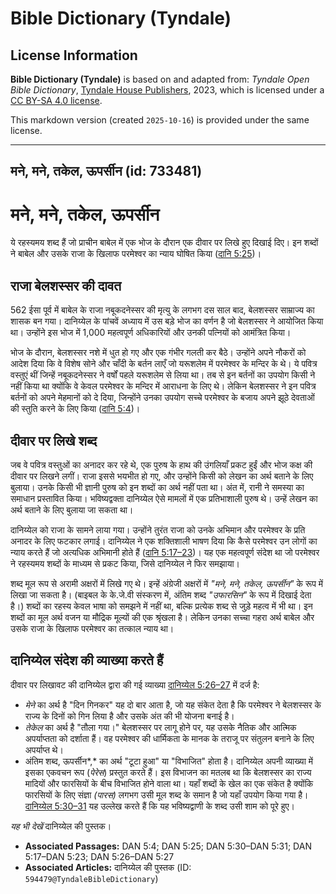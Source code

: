 # Bible Dictionary (Tyndale)

## License Information

**Bible Dictionary (Tyndale)** is based on and adapted from: _Tyndale Open Bible Dictionary_, [Tyndale House Publishers](https://tyndaleopenresources.com/), 2023, which is licensed under a [CC BY-SA 4.0 license](https://creativecommons.org/licenses/by-sa/4.0/legalcode.en).

This markdown version (created `2025-10-16`) is provided under the same license.



--------------------------------

## मने, मने, तकेल, ऊपर्सीन (id: 733481)

मने, मने, तकेल, ऊपर्सीन
=======================

ये रहस्यमय शब्द हैं जो प्राचीन बाबेल में एक भोज के दौरान एक दीवार पर लिखे हुए दिखाई दिए। इन शब्दों ने बाबेल और उसके राजा के खिलाफ परमेश्वर का न्याय घोषित किया ([दानि 5:25](https://ref.ly/Dan5:25))।

राजा बेलशस्सर की दावत
---------------------

562 ईसा पूर्व में बाबेल के राजा नबूकदनेस्सर की मृत्यु के लगभग दस साल बाद, बेलशस्सर साम्राज्य का शासक बन गया। दानिय्येल के पांचवें अध्याय में उस बड़े भोज का वर्णन है जो बेलशस्सर ने आयोजित किया था। उन्होंने इस भोज में 1,000 महत्वपूर्ण अधिकारियों और उनकी पत्नियों को आमंत्रित किया।

भोज के दौरान, बेलशस्सर नशे में धुत हो गए और एक गंभीर गलती कर बैठे। उन्होंने अपने नौकरों को आदेश दिया कि वे विशेष सोने और चाँदी के बर्तन लाएँ जो यरूशलेम में परमेश्वर के मन्दिर के थे। ये पवित्र वस्तुएं थीं जिन्हें नबूकदनेस्सर ने वर्षों पहले यरूशलेम से लिया था। तब से इन बर्तनों का उपयोग किसी ने नहीं किया था क्योंकि वे केवल परमेश्वर के मन्दिर में आराधना के लिए थे। लेकिन बेलशस्सर ने इन पवित्र बर्तनों को अपने मेहमानों को दे दिया, जिन्होंने उनका उपयोग सच्चे परमेश्वर के बजाय अपने झूठे देवताओं की स्तुति करने के लिए किया ([दानि 5:4](https://ref.ly/Dan5:4))।

दीवार पर लिखे शब्द
------------------

जब वे पवित्र वस्तुओं का अनादर कर रहे थे, एक पुरुष के हाथ की उंगलियाँ प्रकट हुईं और भोज कक्ष की दीवार पर लिखने लगीं। राजा इससे भयभीत हो गए, और उन्होंने किसी को लेखन का अर्थ बताने के लिए बुलाया। उनके किसी भी ज्ञानी पुरुष को इन शब्दों का अर्थ नहीं पता था। अंत में, रानी ने समस्या का समाधान प्रस्तावित किया। भविष्यद्वक्ता दानिय्येल ऐसे मामलों में एक प्रतिभाशाली पुरुष थे। उन्हें लेखन का अर्थ बताने के लिए बुलाया जा सकता था।

दानिय्येल को राजा के सामने लाया गया। उन्होंने तुरंत राजा को उनके अभिमान और परमेश्वर के प्रति अनादर के लिए फटकार लगाई। दानिय्येल ने एक शक्तिशाली भाषण दिया कि कैसे परमेश्वर उन लोगों का न्याय करते हैं जो अत्यधिक अभिमानी होते हैं ([दानि 5:17–23](https://ref.ly/Dan5:17-Dan5:23))। यह एक महत्वपूर्ण संदेश था जो परमेश्वर ने रहस्यमय शब्दों के माध्यम से प्रकट किया, जिसे दानिय्येल ने फिर समझाया।

शब्द मूल रूप से अरामी अक्षरों में लिखे गए थे। इन्हें अंग्रेजी अक्षरों में *"*मने, मने, तकेल, ऊपर्सीन*"* के रूप में लिखा जा सकता है। (बाइबल के के.जे.वी संस्करण में, अंतिम शब्द *"उफारसिन"* के रूप में दिखाई देता है।) शब्दों का रहस्य केवल भाषा को समझने में नहीं था, बल्कि प्रत्येक शब्द से जुड़े महत्व में भी था। इन शब्दों का मूल अर्थ वजन या मौद्रिक मूल्यों की एक श्रृंखला है। लेकिन उनका सच्चा गहरा अर्थ बाबेल और उसके राजा के खिलाफ परमेश्वर का तत्काल न्याय था।

दानिय्येल संदेश की व्याख्या करते हैं
------------------------------------

दीवार पर लिखावट की दानिय्येल द्वारा की गई व्याख्या [दानिय्येल 5:26–27](https://ref.ly/Dan5:26-Dan5:27) में दर्ज है:

* *मेने* का अर्थ है "दिन गिनकर" यह दो बार आता है, जो यह संकेत देता है कि परमेश्वर ने बेलशस्सर के राज्य के दिनों को गिन लिया है और उसके अंत की भी योजना बनाई है।
* *तेकेल* का अर्थ है "तौला गया।" बेलशस्सर पर लागू होने पर, यह उसके नैतिक और आत्मिक अपर्याप्तता को दर्शाता हैं। वह परमेश्वर की धार्मिकता के मानक के तराजू पर संतुलन बनाने के लिए अपर्याप्त थे।
* अंतिम शब्द, ऊपर्सीन*,* का अर्थ "टूटा हुआ" या "विभाजित" होता है। दानिय्येल अपनी व्याख्या में इसका एकवचन रूप (*पेरेस*) प्रस्तुत करते हैं। इस विभाजन का मतलब था कि बेलशस्सर का राज्य मादियों और फारसियों के बीच विभाजित होने वाला था। यहाँ शब्दों के खेल का एक संकेत है क्योंकि फारसियों के लिए संज्ञा *(पारस)* लगभग उसी मूल शब्द के समान है जो यहाँ उपयोग किया गया है। [दानिय्येल 5:30–31](https://ref.ly/Dan5:30-Dan5:31) यह उल्लेख करते हैं कि यह भविष्यद्वाणी के शब्द उसी शाम को पूरे हुए।

*यह भी देखें* दानिय्येल की पुस्तक।

* **Associated Passages:** DAN 5:4; DAN 5:25; DAN 5:30–DAN 5:31; DAN 5:17–DAN 5:23; DAN 5:26–DAN 5:27
* **Associated Articles:** दानिय्येल की पुस्तक (ID: `594479@TyndaleBibleDictionary`)

